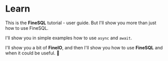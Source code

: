 # Learn

This is the **FineSQL** tutorial - user guide. But I'll show you more than just how to use FineSQL.

I'll show you in simple examples how to use `async` and `await`.

I'll show you a bit of **FineIO**, and then I'll show you how to use **FineSQL** and when it could be useful. 🚀
